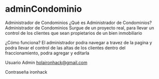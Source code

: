 # adminCondominio

Administrador de Condominios
¿Qué es Administrador de Condominios?
Administrador de Condominios Surgue de un proyecto real, para llevar un control de los clientes que sean propietarios de un bien inmobiliario

¿Cómo funciona?
El administrador podra navegar a travez de la pagina y podra llevar el control de las altas de los clientes dentro del fraccionamiento, podra agregar y editarla


Usuario Admin
holaironhack@gmail.com

Contraseña
ironhack
